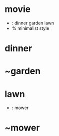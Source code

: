 # movie
- : dinner garden lawn
- % minimalist style

# dinner

# ~garden

# lawn
- : mower

# ~mower

